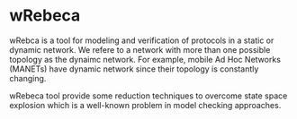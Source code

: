 # wRebeca

wRebca is a tool for modeling and verification of protocols in a static or dynamic network. We refere to a network with more than one possible topology as the dynaimc network. For example, mobile Ad Hoc Networks (MANETs) have dynamic network since their topology is constantly changing. 

wRebeca tool provide some reduction techniques to overcome state space explosion which is a well-known problem in model checking approaches. 
